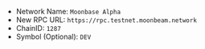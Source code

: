  - Network Name: `Moonbase Alpha`
 - New RPC URL: `https://rpc.testnet.moonbeam.network`
 - ChainID: `1287`
 - Symbol (Optional): `DEV`
